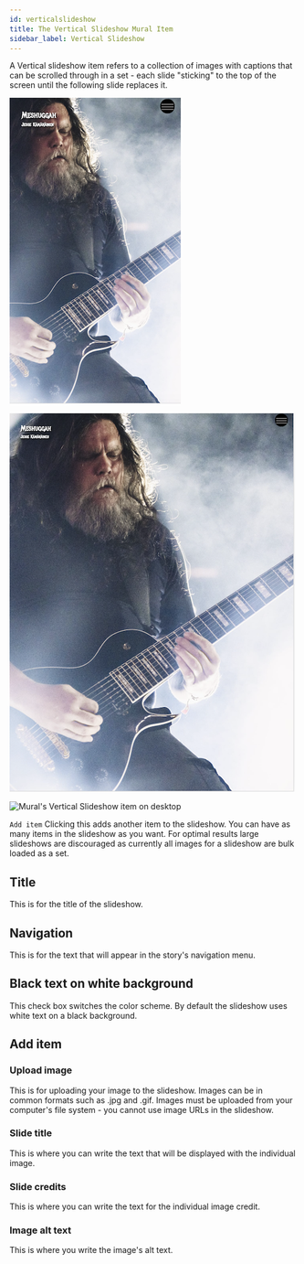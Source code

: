 ```yaml
---
id: verticalslideshow
title: The Vertical Slideshow Mural Item
sidebar_label: Vertical Slideshow
---
```


A Vertical slideshow item refers to a collection of images with captions that can be scrolled through in a set - each slide "sticking" to the top of the screen until the following slide replaces it.

![Mural's Vertical Slideshow item on phone](./assets/output/VerticalSlideshow-phone.png "Mural's Vertical Slideshow item on phone")

![Mural's Vertical Slideshow item on tablet](./assets/output/VerticalSlideshow-tablet.png "Mural's Vertical Slideshow item on tablet")

![Mural's Vertical Slideshow item on desktop](./assets/output/VerticalSlideshow-desktop.png "Mural's Vertical Slideshow item on desktop")

`Add item` Clicking this adds another item to the slideshow. You can have as many items in the slideshow as you want. For optimal results large slideshows are discouraged as currently all images for a slideshow are bulk loaded as a set.

## Title

This is for the title of the slideshow.

## Navigation

This is for the text that will appear in the story's navigation menu.

## Black text on white background

This check box switches the color scheme. By default the slideshow uses white text on a black background.

## Add item

### Upload image

This is for uploading your image to the slideshow. Images can be in common formats such as .jpg and .gif. Images must be uploaded from your computer's file system - you cannot use image URLs in the slideshow.

### Slide title

This is where you can write the text that will be displayed with the individual image.

### Slide credits

This is where you can write the text for the individual image credit.

### Image alt text

This is where you write the image's alt text.
